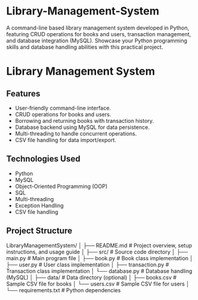 # Library-Management-System
A command-line based library management system developed in Python, featuring CRUD operations for books and users, transaction management, and database integration (MySQL).  Showcase your Python programming skills and database handling abilities with this practical project.
# Library Management System


## Features

- User-friendly command-line interface.
- CRUD operations for books and users.
- Borrowing and returning books with transaction history.
- Database backend using MySQL for data persistence.
- Multi-threading to handle concurrent operations.
- CSV file handling for data import/export.

## Technologies Used

- Python
- MySQL
- Object-Oriented Programming (OOP)
- SQL
- Multi-threading
- Exception Handling
- CSV file handling

## Project Structure

LibraryManagementSystem/
│
├── README.md # Project overview, setup instructions, and usage guide
│
├── src/ # Source code directory
│ ├── main.py # Main program file
│ ├── book.py # Book class implementation
│ ├── user.py # User class implementation
│ ├── transaction.py # Transaction class implementation
│ └── database.py # Database handling (MySQL)
│
├── data/ # Data directory (optional)
│ ├── books.csv # Sample CSV file for books
│ └── users.csv # Sample CSV file for users
│
└── requirements.txt # Python dependencies


